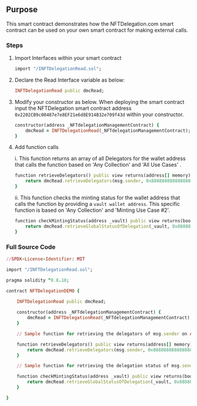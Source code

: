 ## Purpose

This smart contract demonstrates how the NFTDelegation.com smart contract can be used on your own smart contract for making external calls.

### Steps

1. Import Interfaces within your smart contract
    ```ruby
    import "/INFTDelegationRead.sol";
    ```

2. Declare the Read Interface variable as below:
    ```ruby
    INFTDelegationRead public dmcRead;
    ```

2. Modify your constructor as below. When deploying the smart contract input the NFTDelegation smart contract address `0x2202CB9c00487e7e8EF21e6d8E914B32e709f43d` within your constructor.
    ```ruby
    constructor(address _NFTdelegationManagementContract) {
        dmcRead = INFTDelegationRead(_NFTdelegationManagementContract);
    }
    ```

3. Add function calls

    i. This function returns an array of all Delegators for the wallet address that calls the function based on 'Any Collection' and 'All Use Cases' .
    ```ruby
    function retrieveDelegators() public view returns(address[] memory) {
        return dmcRead.retrieveDelegators(msg.sender, 0x8888888888888888888888888888888888888888, 1);
    }
    ```
    ii. This function checks the minting status for the wallet address that calls the function by providing a `vault wallet address`. This specific function is based on 'Any Collection' and 'Minting Use Case #2'.
    ```ruby
    function checkMintingStatus(address _vault) public view returns(bool) {
        return dmcRead.retrieveGlobalStatusOfDelegation(_vault, 0x8888888888888888888888888888888888888888, msg.sender, 2);
    }
    ```

### Full Source Code

```ruby
//SPDX-License-Identifier: MIT

import "/INFTDelegationRead.sol";

pragma solidity ^0.8.18;

contract NFTDelegationDEMO {
    
    INFTDelegationRead public dmcRead;

    constructor(address _NFTdelegationManagementContract) {
        dmcRead = INFTDelegationRead(_NFTdelegationManagementContract);
    }

    // Sample function for retrieving the delegators of msg.sender on Any collection for Any Use case

    function retrieveDelegators() public view returns(address[] memory) {
        return dmcRead.retrieveDelegators(msg.sender, 0x8888888888888888888888888888888888888888, 1);
    }

    // Sample function for retrieving the delegation status of msg.sender given a Delegator address

    function checkMintingStatus(address _vault) public view returns(bool) {
        return dmcRead.retrieveGlobalStatusOfDelegation(_vault, 0x8888888888888888888888888888888888888888, msg.sender, 2);
    }

}
```
